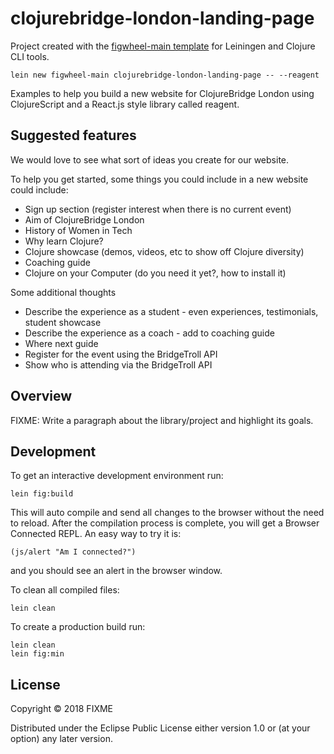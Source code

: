 # clojurebridge-london-landing-page


Project created with the [figwheel-main template](https://github.com/bhauman/figwheel-main-template) for Leiningen and Clojure CLI tools.

```shell
lein new figwheel-main clojurebridge-london-landing-page -- --reagent
```


Examples to help you build a new website for ClojureBridge London using ClojureScript and a React.js style library called reagent.

## Suggested features

We would love to see what sort of ideas you create for our website.

To help you get started, some things you could include in a new website could include:

* Sign up section (register interest when there is no current event)
* Aim of ClojureBridge London
* History of Women in Tech
* Why learn Clojure?
* Clojure showcase (demos, videos, etc to show off Clojure diversity)
* Coaching guide
* Clojure on your Computer (do you need it yet?, how to install it)

Some additional thoughts
* Describe the experience as a student - even experiences, testimonials, student showcase
* Describe the experience as a coach - add to coaching guide
* Where next guide
* Register for the event using the BridgeTroll API
* Show who is attending via the BridgeTroll API




## Overview

FIXME: Write a paragraph about the library/project and highlight its goals.

## Development

To get an interactive development environment run:

    lein fig:build

This will auto compile and send all changes to the browser without the
need to reload. After the compilation process is complete, you will
get a Browser Connected REPL. An easy way to try it is:

    (js/alert "Am I connected?")

and you should see an alert in the browser window.

To clean all compiled files:

    lein clean

To create a production build run:

    lein clean
    lein fig:min


## License

Copyright © 2018 FIXME

Distributed under the Eclipse Public License either version 1.0 or (at your option) any later version.
